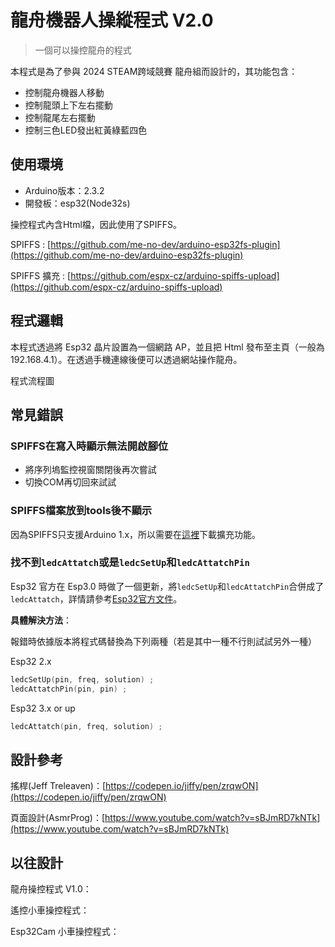 # 龍舟機器人操縱程式 V2.0

> 一個可以操控龍舟的程式

本程式是為了參與 2024 STEAM跨域競賽 龍舟組而設計的，其功能包含：

- 控制龍舟機器人移動
- 控制龍頭上下左右擺動
- 控制龍尾左右擺動
- 控制三色LED發出紅黃綠藍四色

## 使用環境

- Arduino版本：2.3.2
- 開發板：esp32(Node32s)

操控程式內含Html檔，因此使用了SPIFFS。

SPIFFS : [https://github.com/me-no-dev/arduino-esp32fs-plugin](https://github.com/me-no-dev/arduino-esp32fs-plugin)

SPIFFS 擴充 : [https://github.com/espx-cz/arduino-spiffs-upload](https://github.com/espx-cz/arduino-spiffs-upload)

## 程式邏輯

本程式透過將 Esp32 晶片設置為一個網路 AP，並且把 Html 發布至主頁（一般為192.168.4.1）。在透過手機連線後便可以透過網站操作龍舟。

程式流程圖

## 常見錯誤

### SPIFFS在寫入時顯示無法開啟腳位

- 將序列塢監控視窗關閉後再次嘗試
- 切換COM再切回來試試

### SPIFFS檔案放到tools後不顯示

因為SPIFFS只支援Arduino 1.x，所以需要在[這裡](https://github.com/espx-cz/arduino-spiffs-upload)下載擴充功能。

### 找不到`ledcAttatch`或是`ledcSetUp`和`ledcAttatchPin`

Esp32 官方在 Esp3.0 時做了一個更新，將`ledcSetUp`和`ledcAttatchPin`合併成了`ledcAttatch`，詳情請參考[Esp32官方文件](https://github.com/espressif/arduino-esp32/blob/master/docs/en/migration_guides/2.x_to_3.0.rst#ledc)。

**具體解決方法**：

報錯時依據版本將程式碼替換為下列兩種（若是其中一種不行則試試另外一種）

Esp32 2.x

```c++
ledcSetUp(pin, freq, solution) ;
ledcAttatchPin(pin, pin) ;
```

Esp32 3.x or up

```c++
ledcAttatch(pin, freq, solution) ;
```

## 設計參考

搖桿(Jeff Treleaven)：[https://codepen.io/jiffy/pen/zrqwON](https://codepen.io/jiffy/pen/zrqwON)

頁面設計(AsmrProg)：[https://www.youtube.com/watch?v=sBJmRD7kNTk](https://www.youtube.com/watch?v=sBJmRD7kNTk)

## 以往設計

龍舟操控程式 V1.0：

遙控小車操控程式：

Esp32Cam 小車操控程式：
